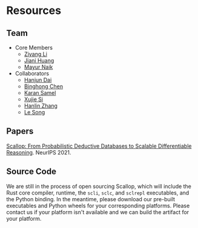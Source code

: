 # Resources

## Team

- Core Members
  - [Ziyang Li](https://liby99.github.io/)
  - [Jiani Huang](http://cis.upenn.edu/~jianih)
  - [Mayur Naik](https://www.cis.upenn.edu/~mhnaik/)
- Collaborators
  - [Hanjun Dai](https://hanjun-dai.github.io/)
  - [Binghong Chen](http://binghongchen.net/)
  - [Karan Samel](https://karans.github.io/)
  - [Xujie Si](https://www.cs.mcgill.ca/~xsi/)
  - [Hanlin Zhang](#)
  - [Le Song](https://scholar.google.com/citations?user=Xl4E0CsAAAAJ&hl=en)

## Papers

[Scallop: From Probabilistic Deductive Databases to Scalable Differentiable Reasoning](https://www.cis.upenn.edu/~mhnaik/papers/neurips21.pdf). NeurIPS 2021.

## Source Code

We are still in the process of open sourcing Scallop, which will include the
Rust core compiler, runtime, the `scli`, `sclc`, and `sclrepl` executables,
and the Python binding.
In the meantime, please download our pre-built executables and Python wheels
for your corresponding platforms.
Please contact us if your platform isn't available and we can build the artifact
for your platform.
